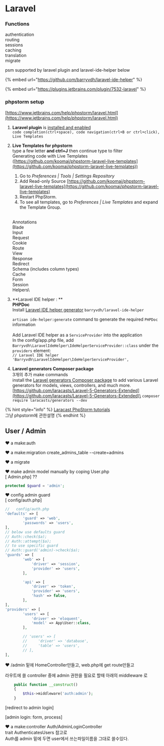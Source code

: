 # Laravel

### Functions

authentication\
routing\
sessions\
caching\
translation\
migrate

psm supported by laravel plugin and laravel-ide-helper below

{% embed url="https://github.com/barryvdh/laravel-ide-helper" %}

{% embed url="https://plugins.jetbrains.com/plugin/7532-laravel" %}

### phpstorm setup

[https://www.jetbrains.com/help/phpstorm/laravel.html](https://www.jetbrains.com/help/phpstorm/laravel.html) &#x20;

1.  **Laravel plugin** is [installed and enabled](https://www.jetbrains.com/help/phpstorm/managing-plugins.html#repos)\
    `code completion(ctrl+space), code navigation(ctrl+B or ctrl+click), Live Templates`


2.  **Live Templates for phpstorm**\
    type a few letter **and ctrl+J** then continue type to filter\
    Generating code with Live Templates ([https://github.com/koomai/phpstorm-laravel-live-templates](https://github.com/koomai/phpstorm-laravel-live-templates))

    1. Go to _Preferences | Tools | Settings Repository_
    2. Add Read-only Source [https://github.com/koomai/phpstorm-laravel-live-templates](https://github.com/koomai/phpstorm-laravel-live-templates)
    3. Restart PhpStorm.
    4. To see all templates, go to _Preferences | Live Templates_ and expand the Template Group.

    \
    Annotations \
    Blade \
    Input \
    Request \
    Cookie \
    Route \
    View \
    Response \
    Redirect \
    Schema (includes column types) \
    Cache \
    Form \
    Session \
    Helpers\

3.  **Laravel IDE helper : **\
    **PHPDoc**\
    Install [Laravel IDE helper generator](https://github.com/barryvdh/laravel-ide-helper)   `barryvdh/laravel-ide-helper`

    `artisan ide-helper:generate` command to generate the required `PHPDoc` information\
    \
    Add Laravel IDE helper as a `ServiceProvider` into the application\
    &#x20;In the config/app.php file, add `Barryvdh\LaravelIdeHelper\IdeHelperServiceProvider::class` under the `providers` element:\
    `// Laravel IDE helper `\
    `'Barryvdh\LaravelIdeHelper\IdeHelperServiceProvider',`
4. **Laravel generators Composer package** \
   3개의 추가 make commands\
   install the [Laravel generators Composer package](https://github.com/laracasts/Laravel-5-Generators-Extended) to add various Laravel generators for models, views, controllers, and much more.\
   [https://github.com/laracasts/Laravel-5-Generators-Extended](https://github.com/laracasts/Laravel-5-Generators-Extended)\
   `composer require laracasts/generators --dev`

{% hint style="info" %}
&#x20;[Laracast PhpStorm tutorials](https://laracasts.com/series/how-to-be-awesome-in-phpstorm)\
그냥 phpstorm에 관한설명
{% endhint %}

## User / Admin

:heart: a make:auth

:heart: a make:migration create\_admins\_table --create=admins

:heart: a migrate

:heart: make admin model manually by coping User.php\
\[ Admin.php]  ??

```php
protected $guard = 'admin';
```

:heart: config admin guard \
\[ config/auth.php]

```php
//   config/auth.php
'defaults' => [
        'guard' => 'web',
        'passwords' => 'users',
],
// below use defaults guard
// Auth::check($a);
// Auth::attempt($a);
// to use specific guard
// Auth::guard('admin)->check($a);
'guards' => [
        'web' => [
            'driver' => 'session',
            'provider' => 'users',
        ],

        'api' => [
            'driver' => 'token',
            'provider' => 'users',
            'hash' => false,
        ],
],
'providers' => [
        'users' => [
            'driver' => 'eloquent',
            'model' => App\User::class,
        ],

        // 'users' => [
        //     'driver' => 'database',
        //     'table' => 'users',
        // ],
],
```

:heart: /admin 밑에 HomeController만들고, web.php에 get route만들고

라우트에 쓸 controller 중에 admin 권한을 필요로 할때 아래의 middleware 로&#x20;

```php
    public function __construct()
    {
        $this->middleware('auth:admin');
    }
```

\[redirect to admin login]

\[admin login: form, process]

:heart: a make:controller Auth/AdminLoginController\
trait AuthenticatesUsers 참고로\
Auth를 admin 밑에 두면 user에서 쓰는파일이름을 그대로 쓸수있다.
